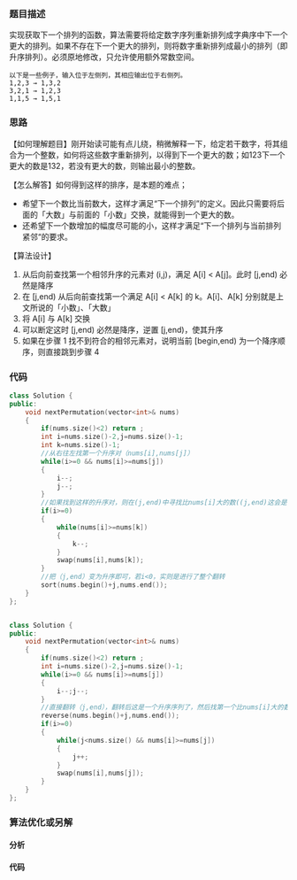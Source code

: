 ### 题目描述

实现获取下一个排列的函数，算法需要将给定数字序列重新排列成字典序中下一个更大的排列。如果不存在下一个更大的排列，则将数字重新排列成最小的排列（即升序排列）。必须原地修改，只允许使用额外常数空间。

```
以下是一些例子，输入位于左侧列，其相应输出位于右侧列。
1,2,3 → 1,3,2
3,2,1 → 1,2,3
1,1,5 → 1,5,1
```

### 思路

【如何理解题目】刚开始读可能有点儿绕，稍微解释一下，给定若干数字，将其组合为一个整数，如何将这些数字重新排列，以得到下一个更大的数；如123下一个更大的数是132，若没有更大的数，则输出最小的整数。

【怎么解答】如何得到这样的排序，是本题的难点；

- 希望下一个数比当前数大，这样才满足“下一个排列”的定义。因此只需要将后面的「大数」与前面的「小数」交换，就能得到一个更大的数。
- 还希望下一个数增加的幅度尽可能的小，这样才满足“下一个排列与当前排列紧邻“的要求。

【算法设计】

1. 从后向前查找第一个相邻升序的元素对 (i,j)，满足 A[i] < A[j]。此时 [j,end) 必然是降序
2. 在 [j,end) 从后向前查找第一个满足 A[i] < A[k] 的 k。A[i]、A[k] 分别就是上文所说的「小数」、「大数」
3. 将 A[i] 与 A[k] 交换
4. 可以断定这时 [j,end) 必然是降序，逆置 [j,end)，使其升序
5. 如果在步骤 1 找不到符合的相邻元素对，说明当前 [begin,end) 为一个降序顺序，则直接跳到步骤 4

### 代码

```c++
class Solution {
public:
    void nextPermutation(vector<int>& nums) 
    {
        if(nums.size()<2) return ;
        int i=nums.size()-2,j=nums.size()-1;
        int k=nums.size()-1;
        //从右往左找第一个升序对（nums[i],nums[j]）
        while(i>=0 && nums[i]>=nums[j])
        {
            i--;
            j--;
        }  
        //如果找到这样的升序对，则在(j,end)中寻找比nums[i]大的数((j,end)这会是一个降序序列哦)
        if(i>=0)
        {
            while(nums[i]>=nums[k])
            {
                k--;
            }
            swap(nums[i],nums[k]);
        }
        //把（j,end）变为升序即可，若i<0，实则是进行了整个翻转
        sort(nums.begin()+j,nums.end());
    }
};


class Solution {
public:
    void nextPermutation(vector<int>& nums) 
    {
        if(nums.size()<2) return ;
        int i=nums.size()-2,j=nums.size()-1;
        while(i>=0 && nums[i]>=nums[j])
        {
            i--;j--;
        }
        //直接翻转（j,end），翻转后这是一个升序序列了，然后找第一个比nums[i]大的数，交换就可;要是i<0，表明原来是一个降序序列，直接翻转就是最小的数了
        reverse(nums.begin()+j,nums.end());
        if(i>=0)
        {
            while(j<nums.size() && nums[i]>=nums[j])
            {
                j++;
            }
            swap(nums[i],nums[j]);
        }
    }
};
```

### 算法优化或另解

#### 分析

#### 代码

```c++

```

